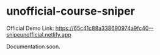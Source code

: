 # unofficial-course-sniper

Official Demo Link: https://65c41c88a338690974a9fc40--snipeunofficial.netlify.app

Documentation soon.
